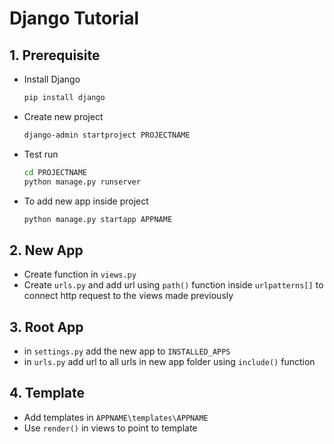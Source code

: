 # Django Tutorial
## 1. Prerequisite
- Install Django

    ```sh
    pip install django
- Create new project

    ```sh
    django-admin startproject PROJECTNAME
- Test run
    ```sh
    cd PROJECTNAME
    python manage.py runserver
- To add new app inside project
    ```sh
    python manage.py startapp APPNAME
## 2. New App
- Create function in `views.py`  
- Create `urls.py` and add url using `path()` function inside `urlpatterns[]` to connect http request to the views made previously
## 3. Root App
- in `settings.py` add the new app to `INSTALLED_APPS`
- in `urls.py` add url to all urls in new app folder using `include()` function
## 4. Template
- Add templates in `APPNAME\templates\APPNAME`
- Use `render()` in views to point to template